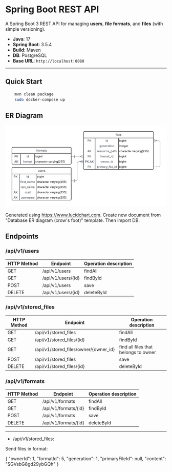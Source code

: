 # Spring Boot REST API

A Spring Boot 3 REST API for managing **users**, **file formats**, and **files** (with simple versioning).

- **Java**: 17
- **Spring Boot**: 3.5.4
- **Build**: Maven
- **DB**: PostgreSQL
- **Base URL**: `http://localhost:8080`

---

## Quick Start

```bash
    mvn clean package
    sudo docker-compose up
```

## ER Diagram
![](schema.png)

Generated using https://www.lucidchart.com. Create new document from "Database ER diagram (crow's foot)" template. Then import DB.

## Endpoints

### /api/v1/users

| HTTP Method | Endpoint            | Operation description |
|-------------|---------------------|-----------------------|
| GET         | /api/v1/users       | findAll               |
| GET         | /api/v1/users/{id}  | findById              |
| POST        | /api/v1/users       | save                  |
| DELETE      | /api/v1/users/{id}  | deleteById            |

### /api/v1/stored_files

| HTTP Method | Endpoint                              | Operation description                |
|-------------|---------------------------------------|--------------------------------------|
| GET         | /api/v1/stored_files                  | findAll                              |
| GET         | /api/v1/stored_files/{id}             | findById                             |
| GET         | /api/v1/stored_files/owner/{owner_id} | find all files that belongs to owner |
| POST        | /api/v1/stored_files                  | save                                 |
| DELETE      | /api/v1/stored_files/{id}             | deleteById                           |

### /api/v1/formats

| HTTP Method | Endpoint             | Operation description |
|-------------|----------------------|-----------------------|
| GET         | /api/v1/formats      | findAll               |
| GET         | /api/v1/formats/{id} | findById              |
| POST        | /api/v1/formats      | save                  |
| DELETE      | /api/v1/formats/{id} | deleteById            |

---

- /api/v1/stored_files:

Send files in format:

{
  "ownerId": 1,
  "formatId": 5,
  "generation": 1,
  "primaryFileId": null,
  "content": "SGVsbG8gd29ybGQh"
}
